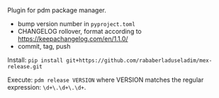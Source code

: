 Plugin for pdm package manager.

- bump version number in `pyproject.toml`
- CHANGELOG rollover, format according to https://keepachangelog.com/en/1.1.0/
- commit, tag, push

Install: `pip install git+https://github.com/rababerladuseladim/mex-release.git`

Execute: `pdm release VERSION` where VERSION matches the regular expression: `\d+\.\d+\.\d+`.
